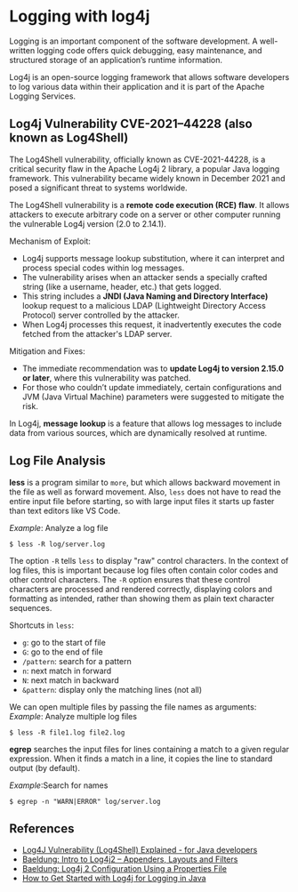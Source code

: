 # Logging with log4j

Logging is an important component of the software development. 
A well-written logging code offers quick debugging, easy maintenance, 
and structured storage of an application’s runtime information.

Log4j is an open-source logging framework that allows software developers 
to log various data within their application and it is part of the Apache 
Logging Services. 


## Log4j Vulnerability  CVE-2021–44228 (also known as Log4Shell)

The Log4Shell vulnerability, officially known as CVE-2021-44228, is a critical 
security flaw in the Apache Log4j 2 library, a popular Java logging framework. 
This vulnerability became widely known in December 2021 and posed a significant 
threat to systems worldwide. 

The Log4Shell vulnerability is a **remote code execution (RCE) flaw**. 
It allows attackers to execute arbitrary code on a server or other computer 
running the vulnerable Log4j version (2.0 to 2.14.1).

Mechanism of Exploit:
* Log4j supports message lookup substitution, where it can interpret 
   and process special codes within log messages.
* The vulnerability arises when an attacker sends a specially crafted 
   string (like a username, header, etc.) that gets logged. 
* This string includes a **JNDI (Java Naming and Directory Interface)** 
   lookup request to a malicious LDAP (Lightweight Directory Access Protocol) 
   server controlled by the attacker.
* When Log4j processes this request, it inadvertently executes the code 
   fetched from the attacker's LDAP server.

Mitigation and Fixes:
* The immediate recommendation was to **update Log4j to version 2.15.0 or 
   later**, where this vulnerability was patched.
* For those who couldn’t update immediately, certain configurations and 
   JVM (Java Virtual Machine) parameters were suggested to mitigate the risk.


In Log4j, **message lookup** is a feature that allows log messages to 
include data from various sources, which are dynamically resolved at runtime. 


## Log File Analysis

**less** is a program similar to `more`, but which allows backward movement 
in the file as well as forward movement.
Also, `less` does not have to read the entire input file before starting, 
so with large input files it starts up faster than text editors like VS Code.

_Example_: Analyze a log file
```
$ less -R log/server.log
```
The option `-R` tells `less` to display "raw" control characters. 
In the context of log files, this is important because log files often contain 
color codes and other control characters. 
The `-R` option ensures that these control characters are processed and rendered 
correctly, displaying colors and formatting as intended, rather than showing them 
as plain text character sequences.

Shortcuts in `less`:
* `g`: go to the start of file
* `G`: go to the end of file
* `/pattern`: search for a pattern
* `n`: next match in forward
* `N`: next match in backward
* `&pattern`: display only the matching lines (not all)

We can open multiple files by passing the file names as arguments:
_Example_: Analyze multiple log files 
```
$ less -R file1.log file2.log
```

**egrep** searches the input files for lines containing a match to a given
regular expression. When it finds a match in a line, it copies the line
to standard output (by default).

_Example_:Search for names
```
$ egrep -n "WARN|ERROR" log/server.log
```


## References
* [Log4J Vulnerability (Log4Shell) Explained - for Java developers](https://youtu.be/uyq8yxWO1ls?si=N-A1ElYt5L3YFV_L)
* [Baeldung: Intro to Log4j2 – Appenders, Layouts and Filters](https://www.baeldung.com/log4j2-appenders-layouts-filters)
* [Baeldung: Log4j 2 Configuration Using a Properties File](https://www.baeldung.com/java-log4j2-config-with-prop-file)
* [How to Get Started with Log4j for Logging in Java](https://betterstack.com/community/guides/logging/how-to-start-logging-with-log4j/)